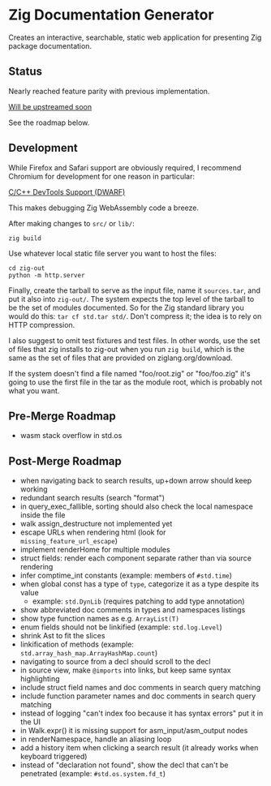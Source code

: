 # Zig Documentation Generator

Creates an interactive, searchable, static web application for presenting Zig
package documentation.

## Status

Nearly reached feature parity with previous implementation.

[Will be upstreamed soon](https://github.com/ziglang/zig/pull/19208)

See the roadmap below.

## Development

While Firefox and Safari support are obviously required, I recommend Chromium
for development for one reason in particular:

[C/C++ DevTools Support (DWARF)](https://chromewebstore.google.com/detail/cc++-devtools-support-dwa/pdcpmagijalfljmkmjngeonclgbbannb)

This makes debugging Zig WebAssembly code a breeze.

After making changes to `src/` or `lib/`:

```
zig build
```

Use whatever local static file server you want to host the files:

```
cd zig-out
python -m http.server
```

Finally, create the tarball to serve as the input file, name it `sources.tar`,
and put it also into `zig-out/`. The system expects the top level of the
tarball to be the set of modules documented. So for the Zig standard library
you would do this: `tar cf std.tar std/`. Don't compress it; the idea is to
rely on HTTP compression.

I also suggest to omit test fixtures and test files. In other words, use the
set of files that zig installs to zig-out when you run `zig build`, which is
the same as the set of files that are provided on ziglang.org/download.

If the system doesn't find a file named "foo/root.zig" or "foo/foo.zig" it's going
to use the first file in the tar as the module root, which is probably not
what you want.

## Pre-Merge Roadmap

* wasm stack overflow in std.os

## Post-Merge Roadmap

* when navigating back to search results, up+down arrow should keep working
* redundant search results (search "format")
* in query_exec_fallible, sorting should also check the local namespace inside the file
* walk assign_destructure not implemented yet
* escape URLs when rendering html (look for `missing_feature_url_escape`)
* implement renderHome for multiple modules
* struct fields: render each component separate rather than via source rendering
* infer comptime_int constants (example: members of `#std.time`)
* when global const has a type of `type`, categorize it as a type despite its value
  - example: `std.DynLib` (requires patching to add type annotation)
* show abbreviated doc comments in types and namespaces listings
* show type function names as e.g. `ArrayList(T)`
* enum fields should not be linkified (example: `std.log.Level`)
* shrink Ast to fit the slices
* linkification of methods (example: `std.array_hash_map.ArrayHashMap.count`)
* navigating to source from a decl should scroll to the decl
* in source view, make `@imports` into links, but keep same syntax highlighting
* include struct field names and doc comments in search query matching
* include function parameter names and doc comments in search query matching
* instead of logging "can't index foo because it has syntax errors" put it in the UI
* in Walk.expr() it is missing support for asm_input/asm_output nodes
* in renderNamespace, handle an aliasing loop
* add a history item when clicking a search result (it already works when keyboard triggered)
* instead of "declaration not found", show the decl that can't be penetrated (example: `#std.os.system.fd_t`)
